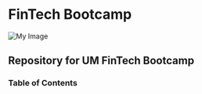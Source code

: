 # FinTech Bootcamp

![My Image](https://s3-us-west-2.amazonaws.com/medici-prod/root/Medici/public/uploads/original_financial-technology-fintech.jpg?1587658976)

## Repository for UM FinTech Bootcamp

### Table of Contents

